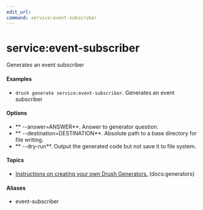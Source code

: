 ```yaml
---
edit_url: 
command: service:event-subscriber
---
```

# service:event-subscriber

Generates an event subscriber

#### Examples

- <code>drush generate service:event-subscriber</code>. Generates an event subscriber

#### Options

- ** --answer=ANSWER**. Answer to generator question.
- ** --destination=DESTINATION**. Absolute path to a base directory for file writing.
- ** --dry-run**. Output the generated code but not save it to file system.

#### Topics

- [Instructions on creating your own Drush Generators.](../../vendor/drush/drush/docs/generators.md) (docs:generators)

#### Aliases

- event-subscriber

